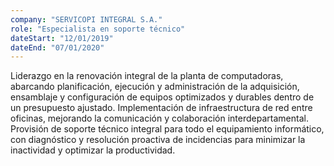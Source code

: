 ```yaml
---
company: "SERVICOPI INTEGRAL S.A."
role: "Especialista en soporte técnico"
dateStart: "12/01/2019"
dateEnd: "07/01/2020"
---
```


Liderazgo en la renovación integral de la planta de computadoras, abarcando planificación, ejecución y administración de la adquisición, ensamblaje y configuración de equipos optimizados y durables dentro de un presupuesto ajustado. Implementación de infraestructura de red entre oficinas, mejorando la comunicación y colaboración interdepartamental. Provisión de soporte técnico integral para todo el equipamiento informático, con diagnóstico y resolución proactiva de incidencias para minimizar la inactividad y optimizar la productividad.